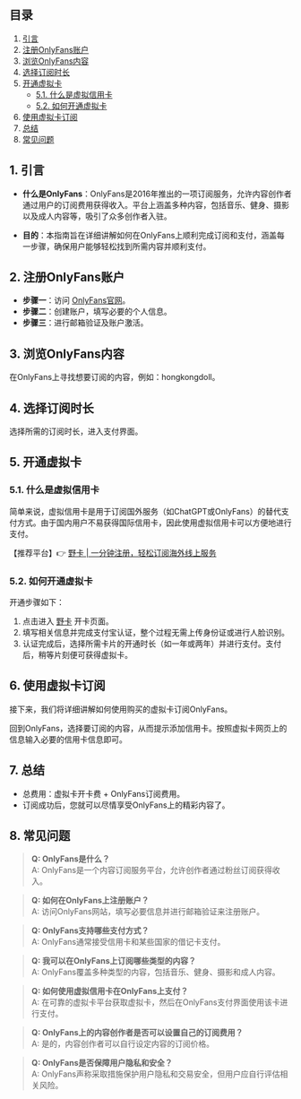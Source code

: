 ## 目录
1. [引言](#1-引言)
2. [注册OnlyFans账户](#2-注册onlyfans账户)
3. [浏览OnlyFans内容](#3-浏览onlyfans内容)
4. [选择订阅时长](#4-选择订阅时长)
5. [开通虚拟卡](#5-开通虚拟卡)
   - [5.1. 什么是虚拟信用卡](#5-1-什么是虚拟信用卡)
   - [5.2. 如何开通虚拟卡](#5-2-如何开通虚拟卡)
6. [使用虚拟卡订阅](#6-使用虚拟卡订阅)
7. [总结](#7-总结)
8. [常见问题](#8-常见问题)

## 1. 引言

- **什么是OnlyFans**：OnlyFans是2016年推出的一项订阅服务，允许内容创作者通过用户的订阅费用获得收入。平台上涵盖多种内容，包括音乐、健身、摄影以及成人内容等，吸引了众多创作者入驻。
  
- **目的**：本指南旨在详细讲解如何在OnlyFans上顺利完成订阅和支付，涵盖每一步骤，确保用户能够轻松找到所需内容并顺利支付。

## 2. 注册OnlyFans账户

- **步骤一**：访问 [OnlyFans官网](https://onlyfans.com/)。
- **步骤二**：创建账户，填写必要的个人信息。
- **步骤三**：进行邮箱验证及账户激活。

## 3. 浏览OnlyFans内容

在OnlyFans上寻找想要订阅的内容，例如：hongkongdoll。

## 4. 选择订阅时长

选择所需的订阅时长，进入支付界面。

## 5. 开通虚拟卡

### 5.1. 什么是虚拟信用卡

简单来说，虚拟信用卡是用于订阅国外服务（如ChatGPT或OnlyFans）的替代支付方式。由于国内用户不易获得国际信用卡，因此使用虚拟信用卡可以方便地进行支付。

【推荐平台】👉 [野卡 | 一分钟注册，轻松订阅海外线上服务](https://bit.ly/bewildcard)

### 5.2. 如何开通虚拟卡

开通步骤如下：

1. 点击进入 [野卡](https://bit.ly/bewildcard) 开卡页面。
2. 填写相关信息并完成支付宝认证，整个过程无需上传身份证或进行人脸识别。
3. 认证完成后，选择所需卡片的开通时长（如一年或两年）并进行支付。支付后，稍等片刻便可获得虚拟卡。

## 6. 使用虚拟卡订阅

接下来，我们将详细讲解如何使用购买的虚拟卡订阅OnlyFans。

回到OnlyFans，选择要订阅的内容，从而提示添加信用卡。按照虚拟卡网页上的信息输入必要的信用卡信息即可。

## 7. 总结

- 总费用：虚拟卡开卡费 + OnlyFans订阅费用。
- 订阅成功后，您就可以尽情享受OnlyFans上的精彩内容了。

## 8. 常见问题

> **Q: OnlyFans是什么？**  
> A: OnlyFans是一个内容订阅服务平台，允许创作者通过粉丝订阅获得收入。

> **Q: 如何在OnlyFans上注册账户？**  
> A: 访问OnlyFans网站，填写必要信息并进行邮箱验证来注册账户。

> **Q: OnlyFans支持哪些支付方式？**  
> A: OnlyFans通常接受信用卡和某些国家的借记卡支付。

> **Q: 我可以在OnlyFans上订阅哪些类型的内容？**  
> A: OnlyFans覆盖多种类型的内容，包括音乐、健身、摄影和成人内容。

> **Q: 如何使用虚拟信用卡在OnlyFans上支付？**  
> A: 在可靠的虚拟卡平台获取虚拟卡，然后在OnlyFans支付界面使用该卡进行支付。

> **Q: OnlyFans上的内容创作者是否可以设置自己的订阅费用？**  
> A: 是的，内容创作者可以自行设定内容的订阅价格。

> **Q: OnlyFans是否保障用户隐私和安全？**  
> A: OnlyFans声称采取措施保护用户隐私和交易安全，但用户应自行评估相关风险。